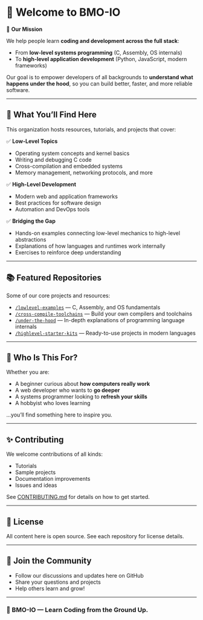 # 🚀 Welcome to BMO-IO

🎯 **Our Mission**

We help people learn **coding and development across the full stack**:
- From **low-level systems programming** (C, Assembly, OS internals)
- To **high-level application development** (Python, JavaScript, modern frameworks)

Our goal is to empower developers of all backgrounds to **understand what happens under the hood**, so you can build better, faster, and more reliable software.

---

## 🌟 What You’ll Find Here

This organization hosts resources, tutorials, and projects that cover:

✅ **Low-Level Topics**
- Operating system concepts and kernel basics
- Writing and debugging C code
- Cross-compilation and embedded systems
- Memory management, networking protocols, and more

✅ **High-Level Development**
- Modern web and application frameworks
- Best practices for software design
- Automation and DevOps tools

✅ **Bridging the Gap**
- Hands-on examples connecting low-level mechanics to high-level abstractions
- Explanations of how languages and runtimes work internally
- Exercises to reinforce deep understanding

---

## 📚 Featured Repositories

Some of our core projects and resources:

- [`/lowlevel-examples`](https://github.com/bmo-io/lowlevel-examples) — C, Assembly, and OS fundamentals
- [`/cross-compile-toolchains`](https://github.com/bmo-io/cross-compile-toolchains) — Build your own compilers and toolchains
- [`/under-the-hood`](https://github.com/bmo-io/under-the-hood) — In-depth explanations of programming language internals
- [`/highlevel-starter-kits`](https://github.com/bmo-io/highlevel-starter-kits) — Ready-to-use projects in modern languages

---

## 🙌 Who Is This For?

Whether you are:
- A beginner curious about **how computers really work**
- A web developer who wants to **go deeper**
- A systems programmer looking to **refresh your skills**
- A hobbyist who loves learning

…you’ll find something here to inspire you.

---

## ✨ Contributing

We welcome contributions of all kinds:

- Tutorials
- Sample projects
- Documentation improvements
- Issues and ideas

See [CONTRIBUTING.md](CONTRIBUTING.md) for details on how to get started.

---

## 📝 License

All content here is open source. See each repository for license details.

---

## 💬 Join the Community

- Follow our discussions and updates here on GitHub
- Share your questions and projects
- Help others learn and grow!

---

### 🔗 BMO-IO — Learn Coding from the Ground Up.
